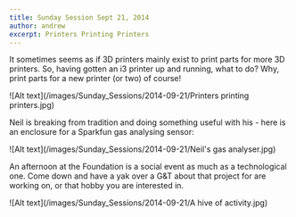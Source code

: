 ```yaml
---
title: Sunday Session Sept 21, 2014
author: andrew
excerpt: Printers Printing Printers
---
```


It sometimes seems as if 3D printers mainly exist to print parts for more 3D printers. So, having gotten an i3 printer up and running, what to do? Why, print parts for a new printer (or two) of course!

![Alt text](/images/Sunday_Sessions/2014-09-21/Printers printing printers.jpg)

Neil is breaking from tradition and doing something useful with his - here is an enclosure for a Sparkfun gas analysing sensor:

![Alt text](/images/Sunday_Sessions/2014-09-21/Neil's gas analyser.jpg)

An afternoon at the Foundation is a social event as much as a technological one. Come down and have a yak over a G&T about that project for are working on, or that hobby you are interested in.

![Alt text](/images/Sunday_Sessions/2014-09-21/A hive of activity.jpg)
